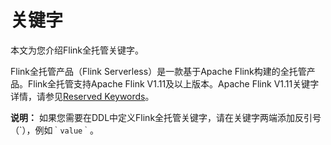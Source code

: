 # 关键字

本文为您介绍Flink全托管关键字。

Flink全托管产品（Flink Serverless）是一款基于Apache Flink构建的全托管产品。Flink全托管支持Apache Flink V1.11及以上版本。Apache Flink V1.11关键字详情，请参见[Reserved Keywords](https://ci.apache.org/projects/flink/flink-docs-release-1.11/dev/table/sql/)。

**说明：** 如果您需要在DDL中定义Flink全托管关键字，请在关键字两端添加反引号（\`），例如`｀value｀`。

